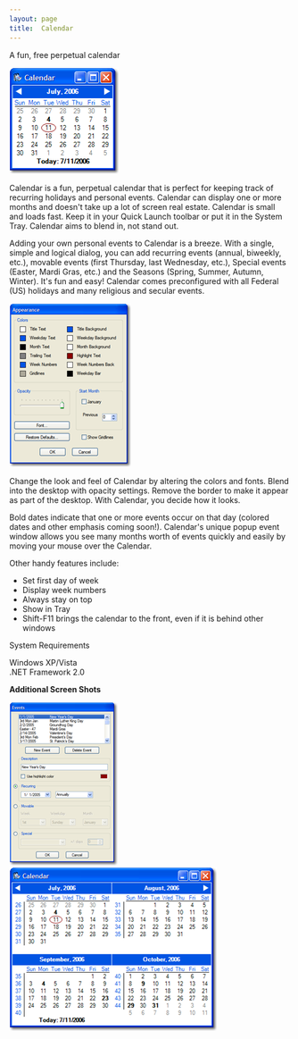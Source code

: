 ```yaml
---
layout: page  
title:  Calendar
---
```

A fun, free perpetual calendar

![noborder](/cdn/images/calendar/calendar.png)

Calendar is a fun, perpetual calendar that is perfect for keeping track of recurring holidays and personal events. Calendar can display one or more months and doesn't take up a lot of screen real estate. Calendar is small and loads fast. Keep it in your Quick Launch toolbar or put it in the System Tray. Calendar aims to blend in, not stand out.

Adding your own personal events to Calendar is a breeze. With a single, simple and logical dialog, you can add recurring events (annual, biweekly, etc.), movable events (first Thursday, last Wednesday, etc.), Special events (Easter, Mardi Gras, etc.) and the Seasons (Spring, Summer, Autumn, Winter). It's fun and easy! Calendar comes preconfigured with all Federal (US) holidays and many religious and secular events. 

![noborder](/cdn/images/calendar/appearance.png)

Change the look and feel of Calendar by altering the colors and fonts. Blend into the desktop with opacity settings. Remove the border to make it appear as part of the desktop. With Calendar, you decide how it looks.

Bold dates indicate that one or more events occur on that day (colored dates and other emphasis coming soon!). Calendar's unique popup event window allows you see many months worth of events quickly and easily by moving your mouse over the Calendar.

Other handy features include:

- Set first day of week
- Display week numbers
- Always stay on top
- Show in Tray
- Shift-F11 brings the calendar to the front, even if it is behind other windows

System Requirements

Windows XP/Vista  
.NET Framework 2.0

**Additional Screen Shots**  
  
![noborder](/cdn/images/calendar/events.png) ![border](/cdn/images/calendar/weeknumbers.png)